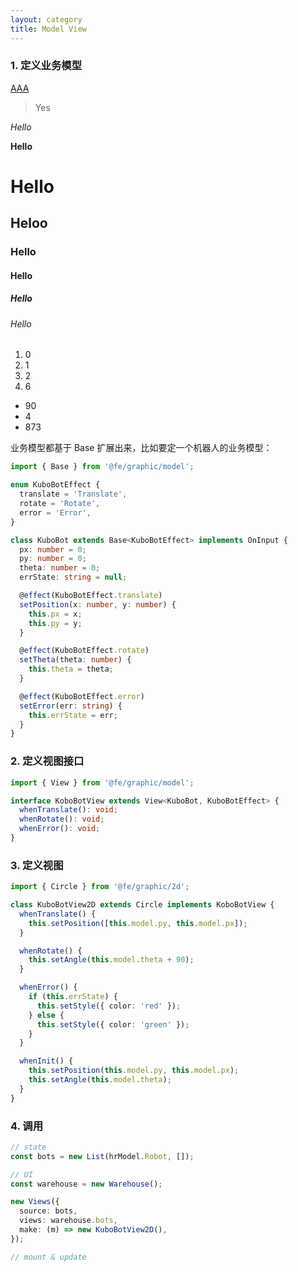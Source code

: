 ```yaml
---
layout: category
title: Model View
---
```


### 1. 定义业务模型

<a href="#">AAA</a>

> Yes

_Hello_

**Hello**

# Hello

## Heloo

### Hello

#### Hello

##### Hello

###### Hello

1. 0
2. 1
3. 2
4. 6

- 90
- 4
- 873

业务模型都基于 Base 扩展出来，比如要定一个机器人的业务模型：

```ts
import { Base } from '@fe/graphic/model';

enum KuboBotEffect {
  translate = 'Translate',
  rotate = 'Rotate',
  error = 'Error',
}

class KuboBot extends Base<KuboBotEffect> implements OnInput {
  px: number = 0;
  py: number = 0;
  theta: number = 0;
  errState: string = null;

  @effect(KuboBotEffect.translate)
  setPosition(x: number, y: number) {
    this.px = x;
    this.py = y;
  }

  @effect(KuboBotEffect.rotate)
  setTheta(theta: number) {
    this.theta = theta;
  }

  @effect(KuboBotEffect.error)
  setError(err: string) {
    this.errState = err;
  }
}
```

### 2. 定义视图接口

```ts
import { View } from '@fe/graphic/model';

interface KoboBotView extends View<KuboBot, KuboBotEffect> {
  whenTranslate(): void;
  whenRotate(): void;
  whenError(): void;
}
```

### 3. 定义视图

```ts
import { Circle } from '@fe/graphic/2d';

class KuboBotView2D extends Circle implements KoboBotView {
  whenTranslate() {
    this.setPosition([this.model.py, this.model.px]);
  }

  whenRotate() {
    this.setAngle(this.model.theta + 90);
  }

  whenError() {
    if (this.errState) {
      this.setStyle({ color: 'red' });
    } else {
      this.setStyle({ color: 'green' });
    }
  }

  whenInit() {
    this.setPosition(this.model.py, this.model.px);
    this.setAngle(this.model.theta);
  }
}
```

### 4. 调用

```ts
// state
const bots = new List(hrModel.Robot, []);

// UI
const warehouse = new Warehouse();

new Views({
  source: bots,
  views: warehouse.bots,
  make: (m) => new KuboBotView2D(),
});

// mount & update
```
